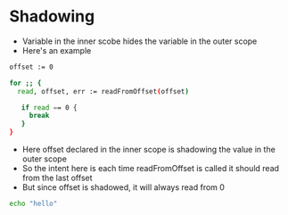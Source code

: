 # Shadowing

* Variable in the inner scobe hides the variable in the outer scope
* Here's an example

```sh
offset := 0

for ;; {
  read, offset, err := readFromOffset(offset)

   if read == 0 {
     break
   }
}
```

* Here offset declared in the inner scope is shadowing the value in the outer scope
* So the intent here is each time readFromOffset is called it should read from the last offset
* But since offset is shadowed, it will always read from 0

```sh
echo "hello"
```